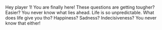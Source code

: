 Hey player 1! You are finally here! These questions are getting tougher? Easier? You never know what lies ahead. Life is so unpredictable. What does life give you tho? Happiness? Sadness? Indecisiveness? You never know that either!
